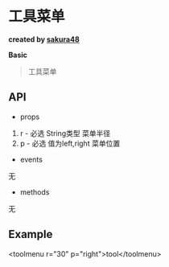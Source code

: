 # 工具菜单

**created by [sakura48](https://github.com/sakura48)**

**Basic**

> 工具菜单

## API

* props

1. r - 必选 String类型 菜单半径
2. p - 必选 值为left,right 菜单位置

* events

无

* methods

无

## Example

\<toolmenu r="30" p="right"\>tool\</toolmenu\>

